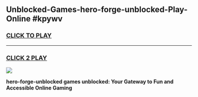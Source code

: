 
## Unblocked-Games-hero-forge-unblocked-Play-Online #kpywv
<h3>
<a href="https://news.freeplayer.one?title=hero-forge-unblocked&ref=3">CLICK TO PLAY</a></h3>
<hr>

<h3>
<a href="https://news.freeplayer.one?title=hero-forge-unblocked&ref=3">CLICK 2 PLAY</a>
  
</h3>

<a href="https://news.freeplayer.one?title=hero-forge-unblocked&ref=3"><img src="https://clearcache.store/games.png"></a>


**hero-forge-unblocked games unblocked: Your Gateway to Fun and Accessible Online Gaming**
